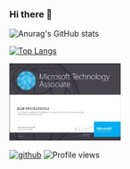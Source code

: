 ### Hi there 👋

<!--
**bkristesiashvili/bkristesiashvili** is a ✨ _special_ ✨ repository because its `README.md` (this file) appears on your GitHub profile.

Here are some ideas to get you started:

- 🔭 I’m currently working on ...
- 🌱 I’m currently learning ...
- 👯 I’m looking to collaborate on ...
- 🤔 I’m looking for help with ...
- 💬 Ask me about ...
- 📫 How to reach me: ...
- 😄 Pronouns: ...
- ⚡ Fun fact: ...
-->
![Anurag's GitHub stats](https://github-readme-stats.vercel.app/api?username=bkristesiashvili&show_icons=true&theme=tokyonight)


[![Top Langs](https://github-readme-stats.vercel.app/api/top-langs/?username=bkristesiashvili&layout=compact&theme=tokyonight)](https://github.com/bkristesiashvili/github-readme-stats)

<img src="https://github.com/bkristesiashvili/bkristesiashvili/blob/main/163324302_2595826237376576_4554714125109321727_n.jpg" width=200 />

[<img src='https://cdn.jsdelivr.net/npm/simple-icons@3.0.1/icons/github.svg' alt='github' height='18'>](https://github.com/bkristesiashvili)
![Profile views](https://gpvc.arturio.dev/bkristesiashvili)

[1]: https://www.credly.com/badges/3aeaea44-9410-40cf-add6-8b7917da88b0


